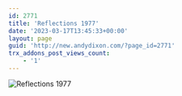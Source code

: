 ```yaml
---
id: 2771
title: 'Reflections 1977'
date: '2023-03-17T13:45:33+00:00'
layout: page
guid: 'http://new.andydixon.com/?page_id=2771'
trx_addons_post_views_count:
    - '1'
---
```


![Reflections 1977](https://i0.wp.com/assets.g8x2.ldn.idrivee2-23.com/posters/Reflections%201977%2001.jpg?w=1200&ssl=1 "Reflections 1977")